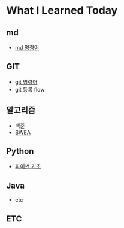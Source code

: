 # What I Learned Today

## md
 - [md 명령어](md_command.md)

## GIT
 - [git 명령어](git_command.md)
 - git 등록 flow
 
## 알고리즘
 - 백준
 - [SWEA](swea.md)
 
## Python
 - [파이썬 기초](Day01_파이썬기초.ipynb)
 
## Java
 - etc
 
## ETC
